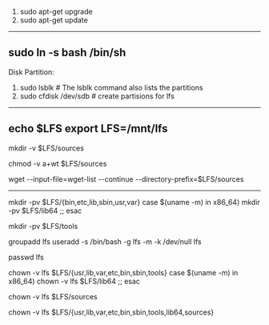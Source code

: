1. sudo apt-get upgrade
2. sudo apt-get update
-----------------------------------------------
sudo ln -s bash /bin/sh
-----------------------------------------------
Disk Partition:
1. sudo lsblk # The lsblk command also lists the partitions
2. sudo cfdisk /dev/sdb # create partisions for lfs
-----------------------------------------------
echo $LFS
export LFS=/mnt/lfs
-----------------------------------------------
mkdir -v $LFS/sources

chmod -v a+wt $LFS/sources

wget --input-file=wget-list --continue --directory-prefix=$LFS/sources

-----------------------------------------------
mkdir -pv $LFS/{bin,etc,lib,sbin,usr,var}
case $(uname -m) in
x86_64) mkdir -pv $LFS/lib64 ;;
esac

mkdir -pv $LFS/tools

groupadd lfs
useradd -s /bin/bash -g lfs -m -k /dev/null lfs

passwd lfs

chown -v lfs $LFS/{usr,lib,var,etc,bin,sbin,tools}
case $(uname -m) in
x86_64) chown -v lfs $LFS/lib64 ;;
esac

chown -v lfs $LFS/sources

chown -v lfs $LFS/{usr,lib,var,etc,bin,sbin,tools,lib64,sources}
